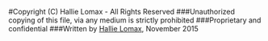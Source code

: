 #Copyright (C) Hallie Lomax - All Rights Reserved
###Unauthorized copying of this file, via any medium is strictly prohibited
###Proprietary and confidential
###Written by [Hallie Lomax](justfriends@hallielomax.com), November 2015

